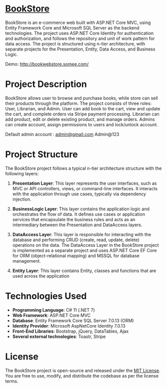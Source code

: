# [BookStore](http://bookwebstore.somee.com/)

BookStore is an e-commerce web built with ASP.NET Core MVC, using Entity Framework Core and Microsoft SQL Server as the backend technologies. The project uses ASP.NET Core Identity for authentication and authorization, and follows the repository and unit of work pattern for data access. The project is structured using n-tier architecture, with separate projects for the Presentation, Entity, Data Access, and Business Logic.

Demo: http://bookwebstore.somee.com/
# Project Description

BookStore allows user to browse and purchase books, while store can sell their products through the platform. The project consists of three roles: User, Librarian, and Admin. User can add book to the  cart, view and update the cart, and complete orders via Stripe payment processing. Librarian can add product, edit or delete existing product, and manage orders. Admins can create account, assign permissions to users and lock/unlock account.

Default admin account : admin@gmail.com 
                        Admin@123
# Project Structure

The BookStore project follows a typical n-tier architecture structure with the following layers:

1. **Presentation Layer**: This layer represents the user interfaces, such as MVC or API controllers, views, or command-line interfaces. It interacts with the application through use cases, typically via dependency injection.

2. **BusinessLogic Layer**: This layer contains the application logic and orchestrates the flow of data. It defines use cases or application services that encapsulate the business rules and acts as an intermediary between the Presentation and DataAccess layers.

3. **DataAccess Layer**: This layer is responsible for interacting with the database and performing CRUD (create, read, update, delete) operations on the data. The DataAccess Layer in the BookStore project is implemented as a separate project and uses ASP.NET Core EF Core for ORM (object-relational mapping) and MSSQL for database management.

4. **Entity Layer**: This layer contains Entity, classes and functions that are used across the application

# Technologies Used 
- **Programming Language**: C# 11 (.NET 7)
- **Web Framework**: ASP.NET Core MVC
- **Database**: Entity Framework Core SQL Server 7.0.13 (ORM)
- **Identity Provider**: Microsoft AspNetCore Identity 7.0.13
- **Front-End Libraries**: Bootstrap, jQuery, DataTables, Ajax
- **Several external technologies**: Toastr, Stripe
# License
The BookStore project is open-source and released under the [MIT License](https://opensource.org/licenses/MIT). You are free to use, modify, and distribute the codebase as per the license terms.






  
